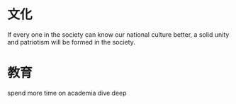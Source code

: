 
# 文化
If every one in the society can know our national culture better, a solid unity and patriotism will be formed in the society.

# 教育
spend more time on academia
dive deep